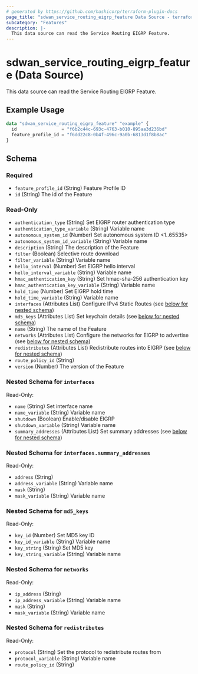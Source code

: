 ```yaml
---
# generated by https://github.com/hashicorp/terraform-plugin-docs
page_title: "sdwan_service_routing_eigrp_feature Data Source - terraform-provider-sdwan"
subcategory: "Features"
description: |-
  This data source can read the Service Routing EIGRP Feature.
---
```


# sdwan_service_routing_eigrp_feature (Data Source)

This data source can read the Service Routing EIGRP Feature.

## Example Usage

```terraform
data "sdwan_service_routing_eigrp_feature" "example" {
  id                 = "f6b2c44c-693c-4763-b010-895aa3d236bd"
  feature_profile_id = "f6dd22c8-0b4f-496c-9a0b-6813d1f8b8ac"
}
```

<!-- schema generated by tfplugindocs -->
## Schema

### Required

- `feature_profile_id` (String) Feature Profile ID
- `id` (String) The id of the Feature

### Read-Only

- `authentication_type` (String) Set EIGRP router authentication type
- `authentication_type_variable` (String) Variable name
- `autonomous_system_id` (Number) Set autonomous system ID <1..65535>
- `autonomous_system_id_variable` (String) Variable name
- `description` (String) The description of the Feature
- `filter` (Boolean) Selective route download
- `filter_variable` (String) Variable name
- `hello_interval` (Number) Set EIGRP hello interval
- `hello_interval_variable` (String) Variable name
- `hmac_authentication_key` (String) Set hmac-sha-256 authentication key
- `hmac_authentication_key_variable` (String) Variable name
- `hold_time` (Number) Set EIGRP hold time
- `hold_time_variable` (String) Variable name
- `interfaces` (Attributes List) Configure IPv4 Static Routes (see [below for nested schema](#nestedatt--interfaces))
- `md5_keys` (Attributes List) Set keychain details (see [below for nested schema](#nestedatt--md5_keys))
- `name` (String) The name of the Feature
- `networks` (Attributes List) Configure the networks for EIGRP to advertise (see [below for nested schema](#nestedatt--networks))
- `redistributes` (Attributes List) Redistribute routes into EIGRP (see [below for nested schema](#nestedatt--redistributes))
- `route_policy_id` (String)
- `version` (Number) The version of the Feature

<a id="nestedatt--interfaces"></a>
### Nested Schema for `interfaces`

Read-Only:

- `name` (String) Set interface name
- `name_variable` (String) Variable name
- `shutdown` (Boolean) Enable/disable EIGRP
- `shutdown_variable` (String) Variable name
- `summary_addresses` (Attributes List) Set summary addresses (see [below for nested schema](#nestedatt--interfaces--summary_addresses))

<a id="nestedatt--interfaces--summary_addresses"></a>
### Nested Schema for `interfaces.summary_addresses`

Read-Only:

- `address` (String)
- `address_variable` (String) Variable name
- `mask` (String)
- `mask_variable` (String) Variable name



<a id="nestedatt--md5_keys"></a>
### Nested Schema for `md5_keys`

Read-Only:

- `key_id` (Number) Set MD5 key ID
- `key_id_variable` (String) Variable name
- `key_string` (String) Set MD5 key
- `key_string_variable` (String) Variable name


<a id="nestedatt--networks"></a>
### Nested Schema for `networks`

Read-Only:

- `ip_address` (String)
- `ip_address_variable` (String) Variable name
- `mask` (String)
- `mask_variable` (String) Variable name


<a id="nestedatt--redistributes"></a>
### Nested Schema for `redistributes`

Read-Only:

- `protocol` (String) Set the protocol to redistribute routes from
- `protocol_variable` (String) Variable name
- `route_policy_id` (String)
